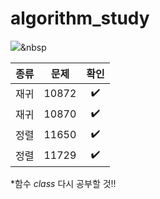 # algorithm_study
<img src="https://img.shields.io/badge/Python-3766AB?style=flat-square&logo=Python&logoColor=white"/></a>&nbsp


|종류|문제|확인|
|----|-------|:----:|
|재귀|10872|:heavy_check_mark:|
|재귀|10870|:heavy_check_mark:|
|정렬|11650|:heavy_check_mark:|
|정렬|11729|:heavy_check_mark:|

*함수 *class* 다시 공부할 것!!
